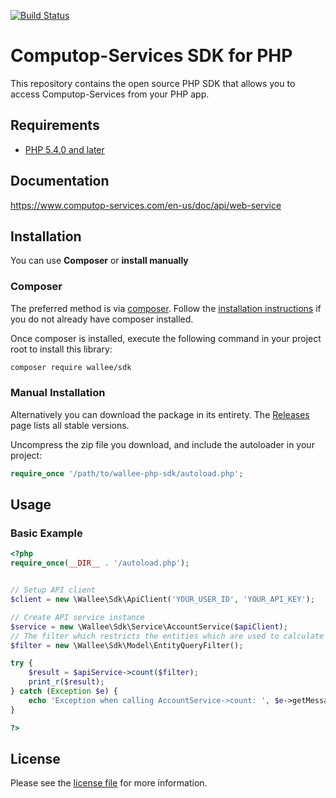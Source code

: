 [![Build Status](https://travis-ci.org/wallee-payment/wallee-php-sdk.svg?branch=master)](https://travis-ci.org/wallee-payment/wallee-php-sdk)

# Computop-Services SDK for PHP

This repository contains the open source PHP SDK that allows you to access Computop-Services from your PHP app.

## Requirements

* [PHP 5.4.0 and later](http://www.php.net/)

## Documentation

https://www.computop-services.com/en-us/doc/api/web-service

## Installation

You can use **Composer** or **install manually**

### Composer

The preferred method is via [composer](https://getcomposer.org). Follow the
[installation instructions](https://getcomposer.org/doc/00-intro.md) if you do not already have
composer installed.

Once composer is installed, execute the following command in your project root to install this library:

```sh
composer require wallee/sdk
```

### Manual Installation

Alternatively you can download the package in its entirety. The [Releases](https://github.com/computop-services/computop-services-php-sdk/releases) page lists all stable versions.

Uncompress the zip file you download, and include the autoloader in your project:

```php
require_once '/path/to/wallee-php-sdk/autoload.php';
```

## Usage

### Basic Example

```php
<?php
require_once(__DIR__ . '/autoload.php');


// Setup API client
$client = new \Wallee\Sdk\ApiClient('YOUR_USER_ID', 'YOUR_API_KEY');

// Create API service instance
$service = new \Wallee\Sdk\Service\AccountService($apiClient);
// The filter which restricts the entities which are used to calculate the count.
$filter = new \Wallee\Sdk\Model\EntityQueryFilter();

try {
    $result = $apiService->count($filter);
    print_r($result);
} catch (Exception $e) {
    echo 'Exception when calling AccountService->count: ', $e->getMessage(), PHP_EOL;
}

?>
```

## License

Please see the [license file](https://github.com/wallee-payment/wallee-php-sdk/blob/master/LICENSE) for more information.
